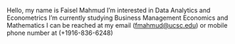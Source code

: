 Hello, my name is Faisel Mahmud
I’m interested in Data Analytics and Econometrics
I’m currently studying Business Management Economics and Mathematics
I can be reached at my email (fmahmud@ucsc.edu) or mobile phone number at (+1916-836-6248)

<!---
faisel-mahmud/faisel-mahmud is a ✨ special ✨ repository because its `README.md` (this file) appears on your GitHub profile.
You can click the Preview link to take a look at your changes.
--->
